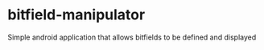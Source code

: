 # bitfield-manipulator
Simple android application that allows bitfields to be defined and displayed
